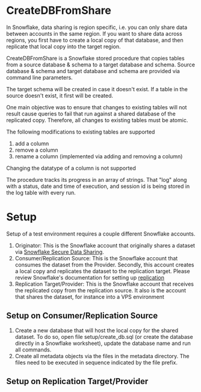 # CreateDBFromShare
In Snowflake, data sharing is region specific, i.e. you can only share data between accounts in the same region. If you want to share data across regions, you first have to create a local copy of that database, and then replicate that local copy into the target region.

CreateDBFromShare is a Snowflake stored procedure that copies tables from a source database & schema to a target database and schema. Source database & schema and target database and schema are provided via command line parameters.

The target schema will be created in case it doesn't exist. If a table in the source doesn't exist, it first will be created.

One main objective was to ensure that changes to existing tables will not result cause queries to fail that run against a shared database of the replicated copy. Therefore, all changes to existing tables must be atomic.

The following modifications to existing tables are supported

1. add a column
1. remove a column
1. rename a column (implemented via adding and removing a column)

Changing the datatype of a column is not supported

The procedure tracks its progress in an array of strings. That "log" along with a status, date and time of execution, and session id is being stored in the log table with every run.

# Setup

Setup of a test environment requires a couple different Snowflake accounts.

1. Originator: This is the Snowflake account that originally shares a dataset via [Snowflake Secure Data Sharing](https://docs.snowflake.com/en/user-guide/data-sharing-intro.html). 
1. Consumer/Replication Source: This is the Snowflake account that consumes the dataset from the Provider. Secondly, this account creates a local copy and replicates the dataset to the replication target. Please review Snowflake's documentation for setting up [replication](https://docs.snowflake.com/en/user-guide/database-replication-failover.html)
1. Replication Target/Provider: This is the Snowflake account that receives the  replicated copy from the replication source. It also is the account that shares the dataset, for instance into a VPS environment

## Setup on Consumer/Replication Source
1. Create a new database that will host the local copy for the shared dataset. To do so, open file setup/create_db.sql (or create the database directly in a Snowflake worksheet), update the database name and run all commands.
1. Create all metadata objects via the files in the metadata directory. The files need to be executed in sequence indicated by the file prefix.

## Setup on Replication Target/Provider


